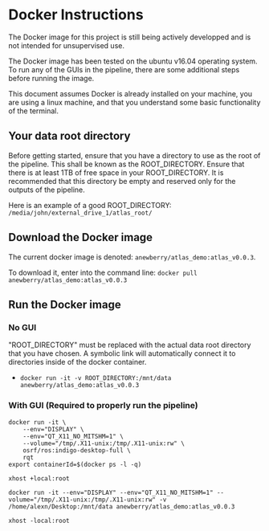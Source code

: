 # Docker Instructions

The Docker image for this project is still being actively developped and is not intended for unsupervised use.

The Docker image has been tested on the ubuntu v16.04 operating system. To run any of the GUIs in the pipeline, there are some additional steps before running the image.

This document assumes Docker is already installed on your machine, you are using a linux machine, and that you understand some basic functionality of the terminal.

## Your data root directory

Before getting started, ensure that you have a directory to use as the root of the pipeline. This shall be known as the ROOT_DIRECTORY. Ensure that there is at least 1TB of free space in your ROOT_DIRECTORY. It is recommended that this directory be empty and reserved only for the outputs of the pipeline.

Here is an example of a good ROOT_DIRECTORY: `/media/john/external_drive_1/atlas_root/`

## Download the Docker image

The current docker image is denoted: `anewberry/atlas_demo:atlas_v0.0.3`. 

To download it, enter into the command line: `docker pull anewberry/atlas_demo:atlas_v0.0.3`

## Run the Docker image

### No GUI

"ROOT_DIRECTORY" must be replaced with the actual data root directory that you have chosen. A symbolic link will automatically connect it to directories inside of the docker container. 
  - `docker run -it -v ROOT_DIRECTORY:/mnt/data anewberry/atlas_demo:atlas_v0.0.3`


### With GUI (Required to properly run the pipeline)

```
docker run -it \
    --env="DISPLAY" \
    --env="QT_X11_NO_MITSHM=1" \
    --volume="/tmp/.X11-unix:/tmp/.X11-unix:rw" \
    osrf/ros:indigo-desktop-full \
    rqt
export containerId=$(docker ps -l -q)
```

`xhost +local:root`

```
docker run -it --env="DISPLAY" --env="QT_X11_NO_MITSHM=1" --volume="/tmp/.X11-unix:/tmp/.X11-unix:rw" -v /home/alexn/Desktop:/mnt/data anewberry/atlas_demo:atlas_v0.0.3
```

`xhost -local:root`
